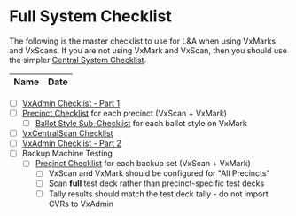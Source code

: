 # Full System Checklist

The following is the master checklist to use for L\&A when using VxMarks and VxScans. If you are not using VxMark and VxScan, then you should use the simpler [Central System Checklist](../election-manager-and-ballot-scanner-checklist.md).

| Name | Date |
| ---- | ---- |

* [ ] [VxAdmin Checklist - Part 1](vxadmin-checklist-part-1.md)
* [ ] [Precinct Checklist](precinct-vxscan-+-vxmark-checklist/) for each precinct (VxScan + VxMark)
  * [ ] [Ballot Style Sub-Checklist](precinct-vxscan-+-vxmark-checklist/per-ballot-style-per-vxmark-checklist.md) for each ballot style on VxMark
* [ ] [VxCentralScan Checklist](vxcentralscan-checklist.md)
* [ ] [VxAdmin Checklist - Part 2](vxadmin-checklist-part-2.md)
* [ ] Backup Machine Testing
  * [ ] [Precinct Checklist](precinct-vxscan-+-vxmark-checklist/) for each backup set (VxScan + VxMark)
    * [ ] VxScan and VxMark should be configured for "All Precincts"
    * [ ] Scan **full** test deck rather than precinct-specific test decks&#x20;
    * [ ] Tally results should match the test deck tally - do not import CVRs to VxAdmin
